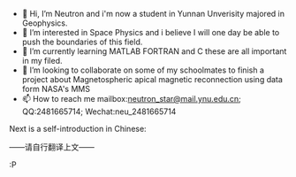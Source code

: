 - 👋 Hi, I’m Neutron and i'm now a student in Yunnan Unverisity majored in Geophysics.
- 👀 I’m interested in Space Physics and i believe I will one day be able to push the boundaries of this field.
- 🌱 I’m currently learning MATLAB FORTRAN and C these are all important in my filed.
- 💞️ I’m looking to collaborate on some of my schoolmates to finish a project about Magnetospheric apical magnetic reconnection using data form NASA's MMS
- 📫 How to reach me mailbox:neutron_star@mail.ynu.edu.cn; QQ:2481665714; Wechat:neu_2481665714

<!---
NeuStr-Ynu/NeuStr-Ynu is a ✨ special ✨ repository because its `README.md` (this file) appears on your GitHub profile.
You can click the Preview link to take a look at your changes.
--->
Next is a self-introduction in Chinese:

——请自行翻译上文——

:P

